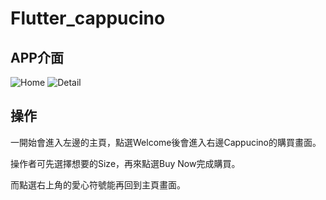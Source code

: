 # Flutter_cappucino

## APP介面
![Home](https://github.com/kaiwen9527/Flutter_cappucino/assets/84724495/066001a6-eef8-4b08-a412-c3fdd7e01c38)
![Detail](https://github.com/kaiwen9527/Flutter_cappucino/assets/84724495/22b1515d-ba96-4bbd-9baa-bf3d7af90903)

## 操作
一開始會進入左邊的主頁，點選Welcome後會進入右邊Cappucino的購買畫面。

操作者可先選擇想要的Size，再來點選Buy Now完成購買。

而點選右上角的愛心符號能再回到主頁畫面。
